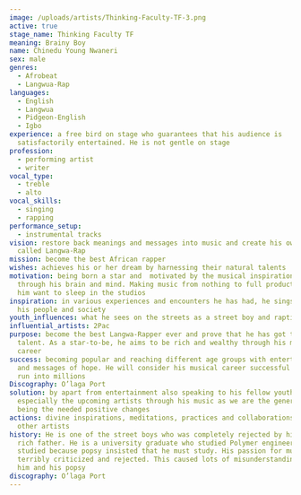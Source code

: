 ```yaml
---
image: /uploads/artists/Thinking-Faculty-TF-3.png
active: true
stage_name: Thinking Faculty TF
meaning: Brainy Boy
name: Chinedu Young Nwaneri
sex: male
genres:
  - Afrobeat
  - Langwua-Rap
languages:
  - English
  - Langwua
  - Pidgeon-English
  - Igbo
experience: a free bird on stage who guarantees that his audience is
  satisfactorily entertained. He is not gentle on stage
profession:
  - performing artist
  - writer
vocal_type:
  - treble
  - alto
vocal_skills:
  - singing
  - rapping
performance_setup:
  - instrumental tracks
vision: restore back meanings and messages into music and create his own genre
  called Langwa-Rap
mission: become the best African rapper
wishes: achieves his or her dream by harnessing their natural talents
motivation: being born a star and  motivated by the musical inspirations flowing
  through his brain and mind. Making music from nothing to full production makes
  him want to sleep in the studios
inspiration: in various experiences and encounters he has had, he sings about
  his people and society
youth_influences: what he sees on the streets as a street boy and raptivists
influential_artists: 2Pac
purpose: become the best Langwa-Rapper ever and prove that he has got the
  talent. As a star-to-be, he aims to be rich and wealthy through his musical
  career
success: becoming popular and reaching different age groups with entertainments
  and messages of hope. He will consider his musical career successful when fans
  run into millions
Discography: O’laga Port
solution: by apart from entertainment also speaking to his fellow youths,
  especially the upcoming artists through his music as we are the generation to
  being the needed positive changes
actions: divine inspirations, meditations, practices and collaborations with
  other artists
history: He is one of the street boys who was completely rejected by his very
  rich father. He is a university graduate who studied Polymer engineering. He
  studied because popsy insisted that he must study. His passion for music was
  terribly criticized and rejected. This caused lots of misunderstanding between
  him and his popsy
discography: O’laga Port
---
```

